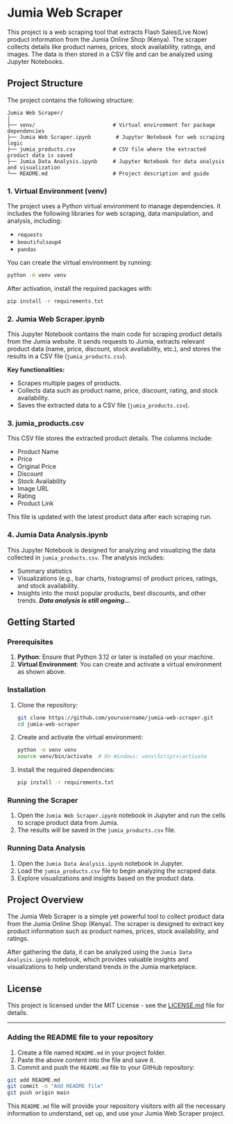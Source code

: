# Jumia Web Scraper

This project is a web scraping tool that extracts Flash Sales(Live Now) product information from the Jumia Online Shop (Kenya). The scraper collects details like product names, prices, stock availability, ratings, and images. The data is then stored in a CSV file and can be analyzed using Jupyter Notebooks.

## Project Structure

The project contains the following structure:

```
Jumia Web Scraper/
│
├── venv/                         # Virtual environment for package dependencies
├── Jumia Web Scraper.ipynb        # Jupyter Notebook for web scraping logic
├── jumia_products.csv            # CSV file where the extracted product data is saved
├── Jumia Data Analysis.ipynb     # Jupyter Notebook for data analysis and visualization
└── README.md                     # Project description and guide
```

### 1. **Virtual Environment (venv)**
   The project uses a Python virtual environment to manage dependencies. It includes the following libraries for web scraping, data manipulation, and analysis, including:
   - `requests`
   - `beautifulsoup4`
   - `pandas`
   
   You can create the virtual environment by running:
   ```bash
   python -m venv venv
   ```

   After activation, install the required packages with:
   ```bash
   pip install -r requirements.txt
   ```

### 2. **Jumia Web Scraper.ipynb**
   This Jupyter Notebook contains the main code for scraping product details from the Jumia website. It sends requests to Jumia, extracts relevant product data (name, price, discount, stock availability, etc.), and stores the results in a CSV file (`jumia_products.csv`).

   **Key functionalities:**
   - Scrapes multiple pages of products.
   - Collects data such as product name, price, discount, rating, and stock availability.
   - Saves the extracted data to a CSV file (`jumia_products.csv`).

### 3. **jumia_products.csv**
   This CSV file stores the extracted product details. The columns include:
   - Product Name
   - Price
   - Original Price
   - Discount
   - Stock Availability
   - Image URL
   - Rating
   - Product Link

   This file is updated with the latest product data after each scraping run.

### 4. **Jumia Data Analysis.ipynb**
   This Jupyter Notebook is designed for analyzing and visualizing the data collected in `jumia_products.csv`. The analysis includes:
   - Summary statistics
   - Visualizations (e.g., bar charts, histograms) of product prices, ratings, and stock availability.
   - Insights into the most popular products, best discounts, and other trends.
     ***Data analysis is still ongoing...***

## Getting Started

### Prerequisites

1. **Python**: Ensure that Python 3.12 or later is installed on your machine.
2. **Virtual Environment**: You can create and activate a virtual environment as shown above.

### Installation

1. Clone the repository:
   ```bash
   git clone https://github.com/yourusername/jumia-web-scraper.git
   cd jumia-web-scraper
   ```

2. Create and activate the virtual environment:
   ```bash
   python -m venv venv
   source venv/bin/activate  # On Windows: venv\Scripts\activate
   ```

3. Install the required dependencies:
   ```bash
   pip install -r requirements.txt
   ```

### Running the Scraper

1. Open the `Jumia Web Scraper.ipynb` notebook in Jupyter and run the cells to scrape product data from Jumia.
2. The results will be saved in the `jumia_products.csv` file.

### Running Data Analysis

1. Open the `Jumia Data Analysis.ipynb` notebook in Jupyter.
2. Load the `jumia_products.csv` file to begin analyzing the scraped data.
3. Explore visualizations and insights based on the product data.

## Project Overview

The Jumia Web Scraper is a simple yet powerful tool to collect product data from the Jumia Online Shop (Kenya). The scraper is designed to extract key product information such as product names, prices, stock availability, and ratings.

After gathering the data, it can be analyzed using the `Jumia Data Analysis.ipynb` notebook, which provides valuable insights and visualizations to help understand trends in the Jumia marketplace.

## License

This project is licensed under the MIT License - see the [LICENSE.md](LICENSE.md) file for details.

---

### Adding the README file to your repository

1. Create a file named `README.md` in your project folder.
2. Paste the above content into the file and save it.
3. Commit and push the `README.md` file to your GitHub repository:

```bash
git add README.md
git commit -m "Add README file"
git push origin main
```

This `README.md` file will provide your repository visitors with all the necessary information to understand, set up, and use your Jumia Web Scraper project.
